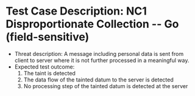 # Test Case Description: NC1 Disproportionate Collection -- Go (field-sensitive)
- Threat description: A message including personal data is sent from client to server where it is not further processed in a meaningful way.
- Expected test outcome:
    1. The taint is detected
    2. The data flow of the tainted datum to the server is detected
    3. No processing step of the tainted datum is detected at the server 